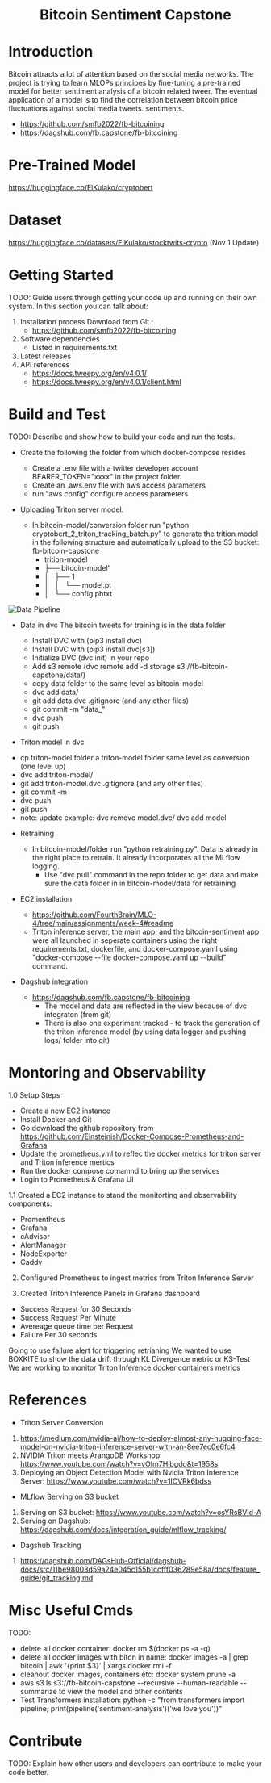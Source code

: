 
<h1 align="center" id="heading">Bitcoin Sentiment Capstone</h1>


# Introduction
Bitcoin attracts a lot of attention based on the social media networks.  The project is trying to learn MLOPs principes by fine-tuning a pre-trained model for better sentiment analysis of a bitcoin related tweer.  The eventual application of a model is to find the correlation between bitcoin price fluctuations against social media tweets.
sentiments.

* https://github.com/smfb2022/fb-bitcoining
* https://dagshub.com/fb.capstone/fb-bitcoining

# Pre-Trained Model
https://huggingface.co/ElKulako/cryptobert

# Dataset
https://huggingface.co/datasets/ElKulako/stocktwits-crypto (Nov 1 Update)


# Getting Started
TODO: Guide users through getting your code up and running on their own system. In this section you can talk about:
1.	Installation process
    Download from Git : 
    - https://github.com/smfb2022/fb-bitcoining
2.	Software dependencies
    - Listed in requirements.txt
3.	Latest releases
4.	API references
    - https://docs.tweepy.org/en/v4.0.1/
    - https://docs.tweepy.org/en/v4.0.1/client.html


# Build and Test
TODO: Describe and show how to build your code and run the tests.
- Create the following the folder from which docker-compose resides
    * Create a .env file with a twitter developer account BEARER_TOKEN="xxxx" in the project folder.
    * Create an .aws.env file with aws access parameters
    * run "aws config" configure access parameters

- Uploading Triton server model.
    * In bitcoin-model/conversion folder run "python cryptobert_2_triton_tracking_batch.py" to generate the trition model in the following structure and automatically upload to the S3 bucket: fb-bitcoin-capstone
        *  trition-model
        *  ├── bitcoin-model'
        *  │   ├── 1
        *  │   │   └── model.pt
        *  │   └── config.pbtxt


![Data Pipeline](./pictures/DataPipeline.png)


- Data in dvc 
    The bitcoin tweets for training is in the data folder
    * Install DVC with (pip3 install dvc)
    * Install DVC with (pip3 install dvc[s3])
    * Initialize DVC (dvc init) in your repo
    * Add s3 remote (dvc remote add -d storage s3://fb-bitcoin-capstone/data/)
    * copy data folder to the same level as bitcoin-model
    * dvc add data/
    * git add data.dvc .gitignore (and any other files)
    * git commit -m "data_<version>"
    * dvc push
    * git push

- Triton model in dvc
* cp triton-model folder a triton-model folder same level as conversion (one level up) 
* dvc add triton-model/
* git add triton-model.dvc .gitignore (and any other files)
* git commit -m <xxx>
* dvc push
* git push
* note: update example: dvc remove model.dvc/ dvc add model


- Retraining 
    * In bitcoin-model/folder run "python retraining.py".  Data is already in the right place to retrain.  It already incorporates all the MLflow logging.
      - Use "dvc pull" command in the repo folder to get data and make sure the data folder in in bitcoin-model/data for retraining

- EC2 installation
    * https://github.com/FourthBrain/MLO-4/tree/main/assignments/week-4#readme 
    * Triton inference server, the main app, and the bitcoin-sentiment app were all launched in seperate containers using the right requirements.txt, dockerfile, and docker-compose.yaml
     using "docker-compose --file docker-compose.yaml up --build" command. 

- Dagshub integration
    * https://dagshub.com/fb.capstone/fb-bitcoining
        * The model and data are reflected in the view because of dvc integraton (from git)
        * There is also one experiment tracked - to track the generation of the triton inference model (by using data logger and pushing logs/ folder into git)


# Montoring and Observability

1.0 Setup Steps

- Create a new EC2 instance
- Install Docker and Git
- Go download the github repository from https://github.com/Einsteinish/Docker-Compose-Prometheus-and-Grafana
- Update the prometheus.yml to reflec the docker metrics for triton server and Triton inference mertics
- Run the docker compose comamnd to bring up the services
- Login to Prometheus & Grafana UI

1.1 Created a EC2 instance to stand the monitorting and observability components:

- Promentheus
- Grafana
- cAdvisor
- AlertManager
- NodeExporter
- Caddy

2. Configured Prometheus to ingest metrics from Triton Inference Server

3. Created Triton Inference Panels in Grafana dashboard

- Success Request for 30 Seconds
- Success Request Per Minute
- Avereage queue time per Request
- Failure Per 30 seconds

Going to use failure alert for triggering retrianing
We wanted to use BOXKITE to show the data drift through KL Divergence metric or KS-Test
We are working to monitor Triton Inference docker containers metrics


# References
* Triton Server Conversion
1. https://medium.com/nvidia-ai/how-to-deploy-almost-any-hugging-face-model-on-nvidia-triton-inference-server-with-an-8ee7ec0e6fc4
2. NVIDIA Triton meets ArangoDB Workshop: https://www.youtube.com/watch?v=vOIm7Hibgdo&t=1958s
3. Deploying an Object Detection Model with Nvidia Triton Inference Server: https://www.youtube.com/watch?v=1ICVRk6bdss

* MLflow Serving on S3 bucket
1. Serving on S3 bucket: https://www.youtube.com/watch?v=osYRsBVId-A
2. Serving on Dagshub: https://dagshub.com/docs/integration_guide/mlflow_tracking/

* Dagshub Tracking
1. https://dagshub.com/DAGsHub-Official/dagshub-docs/src/11be98003d59a24e045c155b1ccfff036289e58a/docs/feature_guide/git_tracking.md


# Misc Useful Cmds
TODO:
* delete all docker container: docker rm $(docker ps -a -q)
* delete all docker images with biton in name: docker images -a | grep bitcoin | awk '{print $3}' | xargs docker rmi -f
* cleanout docker images, containers etc: docker system prune -a
* aws s3 ls s3://fb-bitcoin-capstone --recursive --human-readable --summarize to view the model and other contents
* Test Transformers installation:
    python -c "from transformers import pipeline; print(pipeline('sentiment-analysis')('we love you'))"

# Contribute
TODO: Explain how other users and developers can contribute to make your code better.


